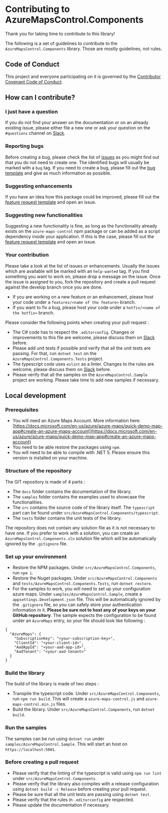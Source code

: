 # Contributing to AzureMapsControl.Components

Thank you for taking time to contribute to this library!

The following is a set of guidelines to contribute to the `AzureMapsControl.Components` library. Those are mostly guidelines, not rules. 

## Code of Conduct

This project and everyone participating on it is governed by the [Contributor Covenant Code of Conduct](./CODE_OF_CONDUCT.md).

## How can I contribute?

### I just have a question

If you do not find your answer on the documentation or on an already existing issue, please either file a new one or ask your question on the `#questions` channel on [Slack](https://azuremapscontrolcomp.slack.com/).

### Reporting bugs

Before creating a bug, please check the list of [issues](https://github.com/arnaudleclerc/AzureMapsControl.Components/issues) as you might find out that you do not need to create one. The identified bugs will usually be marked with a `bug` tag. If you need to create a bug, please fill out the [bug template](.github/ISSUE_TEMPLATE/bug_report.md) and give as much information as possible. 

### Suggesting enhancements

If you have an idea how this package could be improved, please fill out the [feature request template](.github/ISSUE_TEMPLATE/feature_request.md) and open an issue.

### Suggesting new functionalities

Suggesting a new functionality is fine, as long as the functionality already exists on the `azure-maps-control` npm package or can be added as a script dependency inside your application.  If this is the case, please fill out the [feature request template](.github/ISSUE_TEMPLATE/feature_request.md) and open an issue.

### Your contribution

Please take a look at the list of issues or enhancements. Usually the issues which are available will be marked with an `help-wanted` tag. If you find something you want to work on, please drop a message on the issue. Once the issue is assigned to you, fork the repository and create a pull request against the develop branch once you are done.

- If you are working on a new feature or an enhancement, please host your code under a `features/<name of the feature>` branch.
- If you want to fix a bug, please host your code under a `hotfix/<name of the hotfix>` branch.

Please consider the following points when creating your pull request :

- The C# code has to respect the `.editorconfig`. Changes or improvements to this file are welcome, please discuss them on [Slack](https://azuremapscontrolcomp.slack.com/) before.
- Please add unit tests if possible and verify that all the unit tests are passing. For that, run `dotnet test` on the `AzureMapsControl.Components.Tests` project.
- The typescript code uses `eslint` as a linter. Changes to the rules are welcome, please discuss them on [Slack](https://azuremapscontrolcomp.slack.com/) before.
- Please verify that all the samples on the `AzureMapsControl.Sample` project are working. Please take time to add new samples if necessary.

## Local development

### Prerequisites

- You will need an Azure Maps Account. More information here: [https://docs.microsoft.com/en-us/azure/azure-maps/quick-demo-map-app#create-an-azure-maps-account](https://docs.microsoft.com/en-us/azure/azure-maps/quick-demo-map-app#create-an-azure-maps-account)
- You need to be able restore the packages using `npm`.
- You will need to be able to compile with .NET 5. Please ensure this version is installed on your machine. 

### Structure of the repository

The GIT repository is made of 4 parts :
- The `docs` folder contains the documentation of the library.
- The `samples` folder contains the examples used to showcase the functionalities.
- The `src` contains the source code of the library itself. The `typescript` part can be found under `src/AzureMapsControl.Components/typescript`.
- The `tests` folder contains the unit tests of the library.

The repository does not contain any solution file as it is not necessary to have one. If you prefer to work with a solution, you can create an `AzureMapsControl.Components.sln` solution file which will be automatically ignored by the `.gitignore` file.

### Set up your environment

- Restore the NPM packages. Under `src/AzureMapsControl.Components`, run `npm i`.
- Restore the Nuget packages. Under `src/AzureMapsControl.Components` and `tests/AzureMapsControl.Components.Tests`, run `dotnet restore`.
- For the samples to work, you will need to set up your configuration azure maps. Under `samples/AzureMapsControl.Sample`, create a `appsettings.Development.json` file. This will be automatically ignored by the `.gitignore` file, so you can safely store your authentication information in it. **Please be sure not to host any of your keys on your GitHub repository**. The sample expects the configuration to be found under an `AzureMaps` entry, so your file should look like following : 

```
{
  "AzureMaps": {
    "SubscriptionKey": "<your-subscription-key>",
    "ClientId": "<your-client-id>",
    "AadAppId": "<your-aad-app-id>",
    "AadTenant": "<your-aad-tenant>"
  }
}
```

### Build the library

The build of the library is made of two steps :

- Transpile the typescript code. Under `src/AzureMapsControl.Components`, run `npm run build`. This will create a `azure-maps-control.js` and `azure-maps-control.min.js` files.
- Build the library. Under `src/AzureMapsControl.Components`, run `dotnet build`.

### Run the samples

The samples can be run using `dotnet run` under `samples/AzureMapsControl.Sample`. This will start an host on `https://localhost:5001`. 

### Before creating a pull request

- Please verify that the linting of the typescript is valid using `npm run lint` under `src/AzureMapsControl.Components`. 
- Please verify that the library also compiles with a release configuration using `dotnet build -c Release` before creating your pull request.
- Please be sure that all the unit tests are passing using `dotnet test`.
- Please verify that the rules in `.editorconfig` are respected.
- Please update the documentation if necessary.